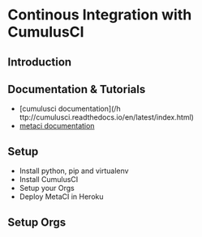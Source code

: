 # Continous Integration with CumulusCI

## Introduction

## Documentation & Tutorials

* [cumulusci documentation](/h ttp://cumulusci.readthedocs.io/en/latest/index.html)
* [metaci documentation](http://metaci-cli.readthedocs.io/en/latest/index.html)

## Setup

* Install python, pip and virtualenv
* Install CumulusCI
* Setup your Orgs
* Deploy MetaCI in Heroku

## Setup Orgs




